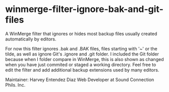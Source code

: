 # winmerge-filter-ignore-bak-and-git-files
A WinMerge filter that ignores or hides most backup files usually created automatically by editors.

For now this filter ignores .bak and .BAK files, files starting with '~' or the tilde, as well as ignore Git's .ignore and .git folder. I included the Git folder because when I folder compare in WinMerge, this is also shown as changed when you have just commited or staged a working directory. Feel free to  edit the filter and add additional backup extensions used by many editors.

Maintainer:
Harvey Entendez Diaz
Web Developer at Sound Connection Phils. Inc.
